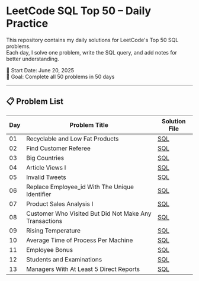 # LeetCode SQL Top 50 – Daily Practice

This repository contains my daily solutions for LeetCode's Top 50 SQL problems.  
Each day, I solve one problem, write the SQL query, and add notes for better understanding.  

📅 Start Date: June 20, 2025  
🎯 Goal: Complete all 50 problems in 50 days

---

## 📋 Problem List

| Day  | Problem Title                     | Solution File                                     
|-------|---------------------------------|-------------------------------------------------|
| 01    | Recyclable and Low Fat Products | [SQL](leetcode-sql-50/day01_recyclable_and_low_fat_products.sql) |
| 02    | Find Customer Referee | [SQL](leetcode-sql-50/day02_find_customer_referee.sql) |
| 03    | Big Countries | [SQL](leetcode-sql-50/day03_big_countries.sql) |
| 04    | Article Views I | [SQL](leetcode-sql-50/day04_article_views_1.sql) |
| 05    | Invalid Tweets | [SQL](leetcode-sql-50/day05_invalid_tweets.sql) |
| 06    | Replace Employee_id With The Unique Identifier  | [SQL](leetcode-sql-50\day06_replace_employee_id_with_the_unique_identifier.sql) |
| 07    | Product Sales Analysis I | [SQL](leetcode-sql-50\day07_product_sales_analysis_I.sql) |
| 08    | Customer Who Visited But Did Not Make Any Transactions | [SQL](leetcode-sql-50\day08_customer_who_visited_but_did_not_make_any_transactions.sql) |
| 09    | Rising Temperature | [SQL](leetcode-sql-50\day09_rising_temperature.sql) |
| 10    | Average Time of Process Per Machine | [SQL](leetcode-sql-50\day10_average_time_of_process_per_machine.sql) |
| 11    | Employee Bonus | [SQL](leetcode-sql-50\day11_employee_bonus.sql) |
| 12    | Students and Examinations | [SQL](leetcode-sql-50\day12_students_and_examinations.sql) |
| 13    | Managers With At Least 5 Direct Reports | [SQL](leetcode-sql-50\day13_managers_with_at_least_5_direct_reports.sql) |



